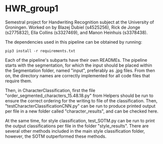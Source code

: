 # HWR_group1
Semestral project for Handwriting Recognition subject at the University of Groningen.
Worked on by Blazej Dubiel (s4525256), Rick de Jonge (s2775832), Ella Collins (s3327469), and Manon Heinhuis (s3378438).

The dependencies used in this pipeline can be obtained by running:
```
pip3 install -r requirements.txt
```

Each of the pipeline's subparts have their own READMEs. The pipeline starts with the segmentation, for which the input should be placed within the Segmentation folder, named "input", preferably as .jpg files. From then on, the directory names are correctly implemented for all code files that require them.

Then, in CharacterClassification, first the file "order_segmented_characters_15.48.18.py" from Helpers should be run to ensure the correct ordering for the writing to file of the classification. Then, "testCharacterClassificationCNN.py" can be run to produce printed output per file in a new folder called "character_results",  and can be checked here. 

At the same time, for style classification, test_SOTM.py can be run to print the output classifications per file in the folder "style_results". There are several other methods included in the main style classification folder, however, the SOTM outperformed these methods. 
